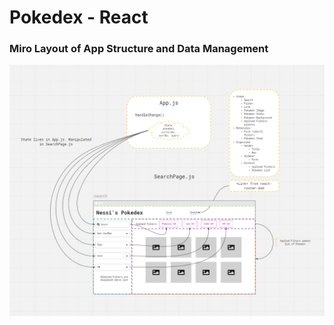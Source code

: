 # Pokedex - React

### Miro Layout of App Structure and Data Management

![miro board](src/PokedexMiro.png "Miro Layout")